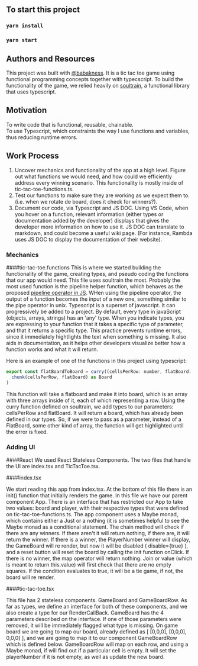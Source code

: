 ## To start this project

### `yarn install`
### `yarn start`


## Authors and Resources
This project was built with [@babakness](https://github.com/babakness/). It is a tic tac toe game using functional programming concepts together with typecscript. To build the functionality of the game, we relied heavily on [soultrain](https://github.com/babakness/), a functional library that uses typescript.


## Motivation
To write code that is functional, reusable, chainable.  
To use Typescript, which constraints the way I use functions and variables, thus reducing runtime errors.


## Work Process
1. Uncover mechanics and functionality of the app at a high level. Figure out what functions we would need, and how could we efficiently address every winning scenario. This functionality is mostly inside of tic-tac-toe-functions.ts.
2. Test our functions to make sure they are working as we expect them to. (i.e. when we rotate de board, does it check for winners?).
3. Document our code, via Typescript and JS DOC. Using VS Code, when you hover on a function, relevant information (either types or documentation added by the developer) displays that gives the developer more information on how to use it. JS DOC can translate to markdown, and could become a useful wiki page. (For instance, Rambda uses JS DOC to display the documentation of their website).

### Mechanics

####tic-tac-toe.functions
This is where we started building the functionality of the game, creating types, and pseudo coding the functions that our app would need. This file uses soultrain the most. Probably the most used function is the pipeline helper function, which behaves as the proposed [pipeline operator in JS](https://github.com/tc39/proposal-pipeline-operator). WHen using the pipeline operator, the output of a function becomes the input of a new one, something similar to the pipe operator in unix. 
Typescript is a superset of javascript. It can progressively be added to a project. By default, every type in javaScript (objects, arrays, strings) has an 'any' type. When you indicate types, you are expressing to your function that it takes a specific type of parameter, and that it returns a specific type. This practice prevents runtime errors, since it immediately hightlights the text when something is missing. It also aids in documentation, as it helps other developers visualize better how a function works and what it will return.

Here is an example of one of the functions in this project using typescript:
```js
export const flatBoardToBoard = curry((cellsPerRow: number, flatBoard: FlatBoard): Board =>
  chunk(cellsPerRow, flatBoard) as Board
)
```

This function will take a flatboard and make it into board, which is an array with three arrays inside of it, each of which representing a row.
Using the curry function defined on soultrain, we add types to our parameters: cellsPerRow and flatBoard. It will return a board, which has already been defined in our types. So, if we were to pass as a parameter, instead of a FlatBoard, some other kind of array, the function will get highlighted until the error is fixed.

### Adding UI

####React
We used React Stateless Components. The two files that handle the UI are index.tsx and TicTacToe.tsx.

####index.tsx

We start reading this app from index.tsx. At the bottom of this file there is an init() function that initially renders the game. In this file we have our parent component App. There is an interface that has restricted our App to take two values: board and player, with their respective types that were defined on tic-tac-toe-functions.ts. The app component uses a Maybe monad, which contains either a Just or a nothing (it is sometimes helpful to see the Maybe monad as a conditional statement.
The chain method will check if there are any winners. If there aren't it will return nothing, if there are, it will return the winner. 
If there is a winner, the PlayerNumber winner will display, the GameBoard will re render, but now it will be disabled ( disable={true} ), and a reset button will reset the board by calling the init function onClick.
If there is no winner, the map operator will return nothing.
Join or value (which is meant to return this.value) will first check that there are no empty squares. If the condition evaluates to true, it will be a tie game, if not, the board will re render.

####tic-tac-toe.tsx

This file has 2 stateless components. GameBoard and GameBoardRow. As far as types, we define an interface for both of these components, and we also create a type for our RenderCallBack.
GameBoard has the 4 parameters described on the interface. If one of those parameters were removed, it will be immediately flagged what type is missing.
On game board we are going to map our board, already defined as [ [0,0,0], [0,0,0], 0,0,0] ], and we are going to map it to our component GameBoardRow which is defined below.
GameBoardRow will map on each row, and using a Maybe monad, if will find out if a particular cell is empty. It will set the playerNumber if it is not empty, as well as update the new board.






